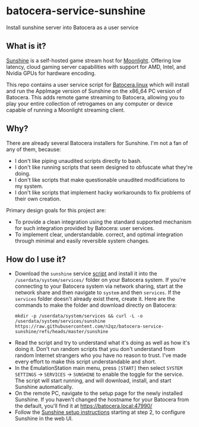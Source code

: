 # batocera-service-sunshine
Install sunshine server into Batocera as a user service

## What is it?

[Sunshine](https://github.com/LizardByte/Sunshine) is a self-hosted
game stream host for
[Moonlight](https://github.com/moonlight-stream/moonlight-qt). Offering
low latency, cloud gaming server capabilities with support for AMD,
Intel, and Nvidia GPUs for hardware encoding.

This repo contains a user service script for
[Batocera.linux](https://github.com/batocera-linux/batocera.linux)
which will install and run the AppImage version of Sunshine on the
x86_64 PC version of Batocera.  This adds remote game streaming to
Batocera, allowing you to play your entire collection of retrogames on
any computer or device capable of running a Moonlight streaming
client.

## Why?

There are already several Batocera installers for Sunshine.  I'm not a
fan of any of them, because:

- I don't like piping unaudited scripts directly to bash.
- I don't like running scripts that seem designed to obfuscate what
  they're doing.
- I don't like scripts that make questionable unaudited modificiations
  to my system.
- I don't like scripts that implement hacky workarounds to fix
  problems of their own creation.

Primary design goals for this project are:

- To provide a clean integration using the standard supported mechanism for such integration provided by Batocera: user services.
- To implement clear, understandable. correct, and optimal integration
  through minimal and easily reversible system changes.

## How do I use it?

- Download the `sunshine` service
  [script](https://raw.githubusercontent.com/n2qz/batocera-service-sunshine/refs/heads/master/sunshine)
  and install it into the `/userdata/system/services/` folder on your
  Batocera system.  If you're connecting to your Batocera system via
  network sharing, start at the network share and then navigate to
  `system` and then `services`.  If the `services` folder doesn't
  already exist there, create it.  Here are the commands to make the
  folder and download directly on Batocera:  
  ```shell
  mkdir -p /userdata/system/services && curl -L -o /userdata/system/services/sunshine https://raw.githubusercontent.com/n2qz/batocera-service-sunshine/refs/heads/master/sunshine
  ```  
- Read the script and try to understand what it's doing as well as how
  it's doing it.  Don't run random scripts that you don't understand
  from random Internet strangers who you have no reason to trust.
  I've made every effort to make this script understandable and short.
- In the EmulationStation main menu, press `[START]` then select
  `SYSTEM SETTINGS` -> `SERVICES` -> `SUNSHINE` to enable the toggle
  for the service.  The script will start running, and will download,
  install, and start Sunshine automatically.
- On the remote PC, navigate to the setup page for the newly installed
  Sunshine.  If you haven't changed the hostname for your Batocera
  from the default, you'll find it at https://batocera.local:47990/
- Follow the [Sunshine setup
  instructions](https://docs.lizardbyte.dev/projects/sunshine/en/latest/about/setup.html#usage:~:text=Configure%20Sunshine%20in%20the%20web%20ui)
  starting at step 2, to configure Sunshine in the web UI.

